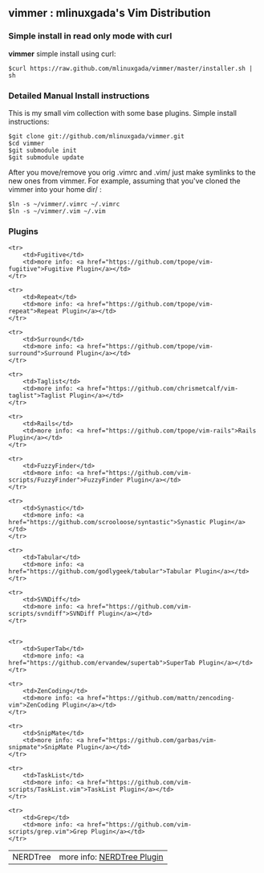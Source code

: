 <h2>vimmer : mlinuxgada's Vim Distribution</h2>

<h3>Simple install in read only mode with curl</h3>

<p><b>vimmer</b> simple install using curl: </p>

	$curl https://raw.github.com/mlinuxgada/vimmer/master/installer.sh | sh

<h3>Detailed Manual Install instructions</h3>

<p>This is my small vim collection with some base plugins. Simple install instructions:</p>

	$git clone git://github.com/mlinuxgada/vimmer.git 
	$cd vimmer 
	$git submodule init 
	$git submodule update 

<p>After you move/remove you orig .vimrc and .vim/ just make symlinks to the new ones from vimmer. For example, assuming that you've cloned the vimmer into your home dir/ : </p>

	$ln -s ~/vimmer/.vimrc ~/.vimrc 
	$ln -s ~/vimmer/.vim ~/.vim 


<h3>Plugins</h3>

<table>
	<tr>
		<td>NERDTree</td>
		<td>more info: <a href="https://github.com/jistr/vim-nerdtree-tabs">NERDTree Plugin</a></td>
	</tr>

	<tr>
		<td>Fugitive</td>
		<td>more info: <a href="https://github.com/tpope/vim-fugitive">Fugitive Plugin</a></td>
	</tr>

	<tr>
		<td>Repeat</td>
		<td>more info: <a href="https://github.com/tpope/vim-repeat">Repeat Plugin</a></td>
	</tr>

	<tr>
		<td>Surround</td>
		<td>more info: <a href="https://github.com/tpope/vim-surround">Surround Plugin</a></td>
	</tr>

	<tr>
		<td>Taglist</td>
		<td>more info: <a href="https://github.com/chrismetcalf/vim-taglist">Taglist Plugin</a></td>
	</tr>

	<tr>
		<td>Rails</td>
		<td>more info: <a href="https://github.com/tpope/vim-rails">Rails Plugin</a></td>
	</tr>

	<tr>
		<td>FuzzyFinder</td>
		<td>more info: <a href="https://github.com/vim-scripts/FuzzyFinder">FuzzyFinder Plugin</a></td>
	</tr>

	<tr>
		<td>Synastic</td>
		<td>more info: <a href="https://github.com/scrooloose/syntastic">Synastic Plugin</a></td>
	</tr>

	<tr>
		<td>Tabular</td>
		<td>more info: <a href="https://github.com/godlygeek/tabular">Tabular Plugin</a></td>
	</tr>

	<tr>
		<td>SVNDiff</td>
		<td>more info: <a href="https://github.com/vim-scripts/svndiff">SVNDiff Plugin</a></td>
	</tr>


	<tr>
		<td>SuperTab</td>
		<td>more info: <a href="https://github.com/ervandew/supertab">SuperTab Plugin</a></td>
	</tr>

	<tr>
		<td>ZenCoding</td>
		<td>more info: <a href="https://github.com/mattn/zencoding-vim">ZenCoding Plugin</a></td>
	</tr>

	<tr>
		<td>SnipMate</td>
		<td>more info: <a href="https://github.com/garbas/vim-snipmate">SnipMate Plugin</a></td>
	</tr>

	<tr>
		<td>TaskList</td>
		<td>more info: <a href="https://github.com/vim-scripts/TaskList.vim">TaskList Plugin</a></td>
	</tr>

	<tr>
		<td>Grep</td>
		<td>more info: <a href="https://github.com/vim-scripts/grep.vim">Grep Plugin</a></td>
	</tr>


</table>
